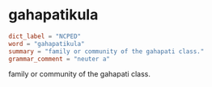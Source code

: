 # gahapatikula

``` toml
dict_label = "NCPED"
word = "gahapatikula"
summary = "family or community of the gahapati class."
grammar_comment = "neuter a"
```

family or community of the gahapati class.

